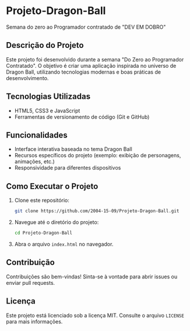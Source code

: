 # Projeto-Dragon-Ball
 Semana do zero ao Programador contratado de "DEV EM DOBRO"
 
## Descrição do Projeto
Este projeto foi desenvolvido durante a semana "Do Zero ao Programador Contratado". O objetivo é criar uma aplicação inspirada no universo de Dragon Ball, utilizando tecnologias modernas e boas práticas de desenvolvimento.

## Tecnologias Utilizadas
- HTML5, CSS3 e JavaScript
- Ferramentas de versionamento de código (Git e GitHub)

## Funcionalidades
- Interface interativa baseada no tema Dragon Ball
- Recursos específicos do projeto (exemplo: exibição de personagens, animações, etc.)
- Responsividade para diferentes dispositivos

## Como Executar o Projeto
1. Clone este repositório:
    ```bash
    git clone https://github.com/2004-15-09/Projeto-Dragon-Ball.git
    ```
2. Navegue até o diretório do projeto:
    ```bash
    cd Projeto-Dragon-Ball
    ```
3. Abra o arquivo `index.html` no navegador.

## Contribuição
Contribuições são bem-vindas! Sinta-se à vontade para abrir issues ou enviar pull requests.

## Licença
Este projeto está licenciado sob a licença MIT. Consulte o arquivo `LICENSE` para mais informações.